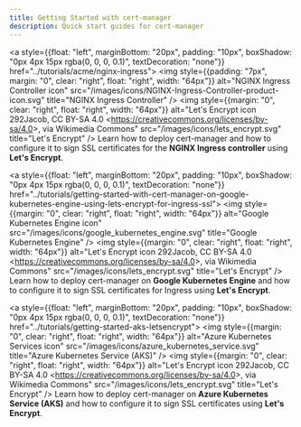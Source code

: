 ```yaml
---
title: Getting Started with cert-manager
description: Quick start guides for cert-manager
---
```

<a style={{float: "left", marginBottom: "20px", padding: "10px", boxShadow: "0px 4px 15px rgba(0, 0, 0, 0.1)", textDecoration: "none"}}
    href="../tutorials/acme/nginx-ingress">
        <img style={{padding: "7px", margin: "0", clear: "right", float: "right", width: "64px"}}
            alt="NGINX Ingress Controller icon" src="/images/icons/NGINX-Ingress-Controller-product-icon.svg"
            title="NGINX Ingress Controller" />
        <img style={{margin: "0", clear: "right", float: "right", width: "64px"}}
            alt="Let&#039;s Encrypt icon 292Jacob, CC BY-SA 4.0 &lt;https://creativecommons.org/licenses/by-sa/4.0&gt;, via Wikimedia Commons" src="/images/icons/lets_encrypt.svg"
            title="Let's Encrypt" />
        Learn how to deploy cert-manager and how to configure it to sign SSL certificates for the **NGINX Ingress controller** using **Let's Encrypt**.
</a>

<a style={{float: "left", marginBottom: "20px", padding: "10px", boxShadow: "0px 4px 15px rgba(0, 0, 0, 0.1)", textDecoration: "none"}}
    href="../tutorials/getting-started-with-cert-manager-on-google-kubernetes-engine-using-lets-encrypt-for-ingress-ssl">
        <img style={{margin: "0", clear: "right", float: "right", width: "64px"}}
            alt="Google Kubernetes Engine icon" src="/images/icons/google_kubernetes_engine.svg"
            title="Google Kubernetes Engine" />
        <img style={{margin: "0", clear: "right", float: "right", width: "64px"}}
            alt="Let&#039;s Encrypt icon 292Jacob, CC BY-SA 4.0 &lt;https://creativecommons.org/licenses/by-sa/4.0&gt;, via Wikimedia Commons" src="/images/icons/lets_encrypt.svg"
            title="Let's Encrypt" />
        Learn how to deploy cert-manager on **Google Kubernetes Engine** and how to configure it to sign SSL certificates for Ingress using **Let's Encrypt**.
</a>

<a style={{float: "left", marginBottom: "20px", padding: "10px", boxShadow: "0px 4px 15px rgba(0, 0, 0, 0.1)", textDecoration: "none"}}
    href="../tutorials/getting-started-aks-letsencrypt">
        <img style={{margin: "0", clear: "right", float: "right", width: "64px"}}
            alt="Azure Kubernetes Services icon" src="/images/icons/azure_kubernetes_service.svg"
            title="Azure Kubernetes Service (AKS)" />
        <img style={{margin: "0", clear: "right", float: "right", width: "64px"}}
            alt="Let&#039;s Encrypt icon 292Jacob, CC BY-SA 4.0 &lt;https://creativecommons.org/licenses/by-sa/4.0&gt;, via Wikimedia Commons" src="/images/icons/lets_encrypt.svg"
            title="Let's Encrypt" />
        Learn how to deploy cert-manager on **Azure Kubernetes Service (AKS)** and how to configure it to sign SSL certificates using **Let's Encrypt**.
</a>
